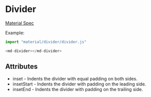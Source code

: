 # Divider

[Material Spec](https://m3.material.io/components/divider/overview)

Example:

```js
import "material/divider/divider.js"

<md-divider></md-divider>
```

## Attributes

* inset - Indents the divider with equal padding on both sides.
* insetStart - Indents the divider with padding on the leading side.
* insetEnd - Indents the divider with padding on the trailing side.
